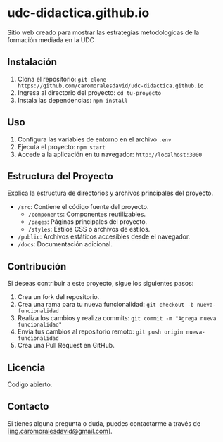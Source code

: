 # udc-didactica.github.io

Sitio web creado para mostrar las estrategias metodologicas de la formación mediada en la UDC

## Instalación

1. Clona el repositorio: `git clone https://github.com/caromoralesdavid/udc-didactica.github.io`
2. Ingresa al directorio del proyecto: `cd tu-proyecto`
3. Instala las dependencias: `npm install`

## Uso

1. Configura las variables de entorno en el archivo `.env`
2. Ejecuta el proyecto: `npm start`
3. Accede a la aplicación en tu navegador: `http://localhost:3000`

## Estructura del Proyecto

Explica la estructura de directorios y archivos principales del proyecto.

- `/src`: Contiene el código fuente del proyecto.
  - `/components`: Componentes reutilizables.
  - `/pages`: Páginas principales del proyecto.
  - `/styles`: Estilos CSS o archivos de estilos.
- `/public`: Archivos estáticos accesibles desde el navegador.
- `/docs`: Documentación adicional.

## Contribución

Si deseas contribuir a este proyecto, sigue los siguientes pasos:

1. Crea un fork del repositorio.
2. Crea una rama para tu nueva funcionalidad: `git checkout -b nueva-funcionalidad`
3. Realiza los cambios y realiza commits: `git commit -m "Agrega nueva funcionalidad"`
4. Envía tus cambios al repositorio remoto: `git push origin nueva-funcionalidad`
5. Crea una Pull Request en GitHub.

## Licencia

Codigo abierto.

## Contacto

Si tienes alguna pregunta o duda, puedes contactarme a través de [ing.caromoralesdavid@gmail.com].

